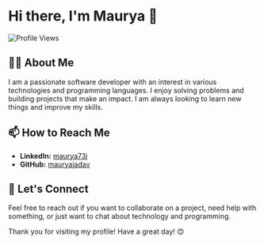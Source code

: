 # Hi there, I'm Maurya 👋

![Profile Views](https://komarev.com/ghpvc/?username=Maurya73J&color=blue)

## 👨‍💻 About Me

I am a passionate software developer with an interest in various technologies and programming languages. I enjoy solving problems and building projects that make an impact. I am always looking to learn new things and improve my skills.


## 📫 How to Reach Me
- **LinkedIn:** [maurya73j](https://www.linkedin.com/in/maurya73j)
- **GitHub:** [mauryajadav](https://github.com/mauryajadav)

## 💬 Let's Connect

Feel free to reach out if you want to collaborate on a project, need help with something, or just want to chat about technology and programming.

Thank you for visiting my profile! Have a great day! 😊
